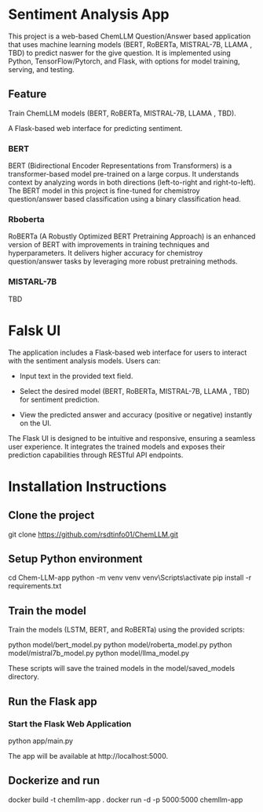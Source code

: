 
# Sentiment Analysis App

This project is a web-based ChemLLM Question/Answer based application that uses machine learning models (BERT,  RoBERTa, MISTRAL-7B, LLAMA , TBD) to predict naswer for the give question. It is implemented using Python, TensorFlow/Pytorch, and Flask, with options for model training, serving, and testing.
## Feature 

Train ChemLLM models (BERT,  RoBERTa, MISTRAL-7B, LLAMA , TBD).

A Flask-based web interface for predicting sentiment.


### BERT 
BERT (Bidirectional Encoder Representations from Transformers) is a transformer-based model pre-trained on a large corpus. It understands context by analyzing words in both directions (left-to-right and right-to-left). The BERT model in this project is fine-tuned for chemistroy question/answer based classification using a binary classification head.
### Rboberta 
RoBERTa (A Robustly Optimized BERT Pretraining Approach) is an enhanced version of BERT with improvements in training techniques and hyperparameters. It delivers higher accuracy for chemistroy question/answer tasks by leveraging more robust pretraining methods.

### MISTARL-7B 
TBD

# Falsk UI 
The application includes a Flask-based web interface for users to interact with the sentiment analysis models. Users can:

* Input text in the provided text field.

* Select the desired model (BERT,  RoBERTa, MISTRAL-7B, LLAMA , TBD) for sentiment prediction.

* View the predicted answer  and accuracy (positive or negative) instantly on the UI.

The Flask UI is designed to be intuitive and responsive, ensuring a seamless user experience. It integrates the trained models and exposes their prediction capabilities through RESTful API endpoints.
# Installation Instructions
## Clone the project
git clone https://github.com/rsdtinfo01/ChemLLM.git
## Setup Python environment
cd Chem-LLM-app
python -m venv 
venv venv\Scripts\activate 
pip install -r requirements.txt

## Train the model
Train the models (LSTM, BERT, and RoBERTa) using the provided scripts:

python model/bert_model.py
python model/roberta_model.py
python model/mistral7b_model.py
python model/llma_model.py

These scripts will save the trained models in the model/saved_models directory.


## Run the Flask app

### Start the Flask Web Application

python app/main.py

The app will be available at http://localhost:5000.

## Dockerize and run 
docker build -t chemllm-app .
docker run -d -p 5000:5000 chemllm-app